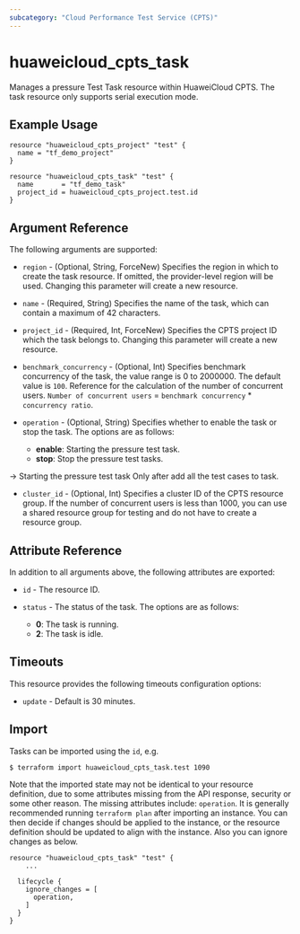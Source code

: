 ```yaml
---
subcategory: "Cloud Performance Test Service (CPTS)"
---
```


# huaweicloud_cpts_task

Manages a pressure Test Task resource within HuaweiCloud CPTS.
The task resource only supports serial execution mode.

## Example Usage

```hcl
resource "huaweicloud_cpts_project" "test" {
  name = "tf_demo_project"
}

resource "huaweicloud_cpts_task" "test" {
  name       = "tf_demo_task"
  project_id = huaweicloud_cpts_project.test.id
}
```

## Argument Reference

The following arguments are supported:

* `region` - (Optional, String, ForceNew) Specifies the region in which to create the task resource. If omitted, the
  provider-level region will be used. Changing this parameter will create a new resource.

* `name` - (Required, String) Specifies the name of the task, which can contain a maximum of 42 characters.

* `project_id` - (Required, Int, ForceNew) Specifies the CPTS project ID which the task belongs to.
  Changing this parameter will create a new resource.

* `benchmark_concurrency` - (Optional, Int) Specifies benchmark concurrency of the task, the value range is 0 to
  2000000. The default value is `100`. Reference for the calculation of the number of concurrent users.
  `Number of concurrent users` = `benchmark concurrency` * `concurrency ratio`.

* `operation` - (Optional, String) Specifies whether to enable the task or stop the task. The options are as follows:
  + **enable**: Starting the pressure test task.
  + **stop**: Stop the pressure test tasks.

 -> Starting the pressure test task Only after add all the test cases to task.

* `cluster_id` - (Optional, Int) Specifies a cluster ID of the CPTS resource group. If the number of concurrent users
  is less than 1000, you can use a shared resource group for testing and do not have to create a resource group.

## Attribute Reference

In addition to all arguments above, the following attributes are exported:

* `id` - The resource ID.

* `status` - The status of the task. The options are as follows:
  + **0**: The task is running.
  + **2**: The task is idle.

## Timeouts

This resource provides the following timeouts configuration options:

* `update` - Default is 30 minutes.

## Import

Tasks can be imported using the `id`, e.g.

```
$ terraform import huaweicloud_cpts_task.test 1090
```

Note that the imported state may not be identical to your resource definition, due to some attributes missing from the
API response, security or some other reason. The missing attributes include: `operation`.
It is generally recommended running `terraform plan` after importing an instance.
You can then decide if changes should be applied to the instance, or the resource definition should be updated to
align with the instance. Also you can ignore changes as below.

```
resource "huaweicloud_cpts_task" "test" {
    ...

  lifecycle {
    ignore_changes = [
      operation,
    ]
  }
}
```
